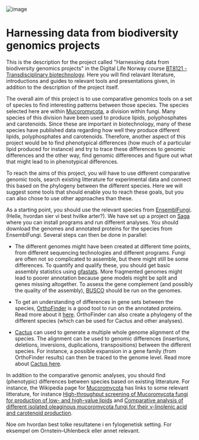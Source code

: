 ![image](https://user-images.githubusercontent.com/46928237/191249452-74e187c4-cc15-4807-af7e-59b0d0e756dd.jpeg)

# Harnessing data from biodiversity genomics projects

This is the description for the project called "Harnessing data from biodiversity genomics projects" in the Digital Life Norway course [BT8121 - Transdisciplinary biotechnology](https://www.digitallifenorway.org/research-school/events/BT8121---transdisciplinary-biotechnology_2022.html). Here you will find relavant literature, introductions and guides to relevant tools and presentations given, in addition to the description of the project itself.

The overall aim of this project is to use comparative genomics tools on a set of species to find interesting patterns between those species. The species selected here are within [Mucoromycota](https://en.wikipedia.org/wiki/Mucoromycota), a division within fungi. Many species of this division have been used to produce lipids, polyphosphates and carotenoids. Since these are important in biotechnology, many of these species have published data regarding how well they produce different lipids, polyphosphates and carotenoids. Therefore, another aspect of this project would be to find phenotypical differences (how much of a particular lipid produced for instance) and try to trace these differences to genomic differences and the other way, find genomic differences and figure out what that might lead to in phenotypical differences. 

To reach the aims of this project, you will have to use different comparative genomic tools, search existing litterature for experimental data and connect this based on the phylogeny between the different species. Here we will suggest some tools that should enable you to reach these goals, but you can also chose to use other approaches than these. 

As a starting point, you should use the relevant species from [EnsemblFungi](https://fungi.ensembl.org/index.html). (Helle, hvordan sier vi best hvilke arter?). We have set up a project on [Saga](https://documentation.sigma2.no/hpc_machines/saga.html) where you can install programs and run different analyses. You should download the genomes and annotated proteins for the species from EnsemblFungi. Several steps can then be done in parallel:

- The different genomes might have been created at different time points, from different sequencing technologies and different programs. Fungi are often not so complicated to assemble, but there might still be some differences. To quantify and qualify these, you should get basic assembly statistics using [gfastats](https://github.com/vgl-hub/gfastats). More fragmented genomes might lead to poorer annotation because gene models might be split and genes missing altogether. To assess the gene complement (and possibly the quality of the assembly), [BUSCO](https://busco.ezlab.org) should be run on the genomes.

- To get an understanding of differences in gene sets between the species, [OrthoFinder](https://github.com/davidemms/OrthoFinder) is a good tool to run on the annotated proteins. Read more about it [here](tools/OrthoFinder.md). OrthoFinder can also create a phylogeny of the different species (which can be used for Cactus and other analyses).

- [Cactus](https://github.com/ComparativeGenomicsToolkit/cactus) can used to generate a multiple whole genome alignment of the species. The alignment can be used to genomic differences (insertions, deletions, inversions, duplications, transpositions) between the different species. For instance, a possible expansion in a gene family (from OrthoFinder results) can then be traced to the genome level. Read more about [Cactus here](tools/cactus.md).

In addition to the comparative genomic analyses, you should find (phenotypic) differences between species based on existing litterature. For instance, the Wikipedia page for [Mucoromycota](https://en.wikipedia.org/wiki/Mucoromycota) has links to some relevant litterature, for instance [High-throughput screening of Mucoromycota fungi for production of low- and high-value lipids](https://www.ncbi.nlm.nih.gov/pmc/articles/PMC5851148/) and [Comparative analysis of different isolated oleaginous mucoromycota fungi for their γ-linolenic acid and carotenoid production](https://www.ncbi.nlm.nih.gov/pmc/articles/PMC7665918/).

Noe om hvordan best tolke resultatene i en fylogenetisk setting. For eksempel om  Ornstein–Uhlenbeck eller annet relevant.
